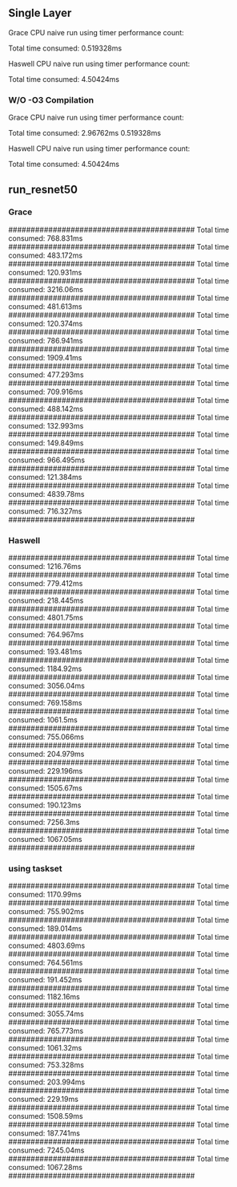 ## Single Layer

Grace CPU naive run using timer performance count:

Total time consumed: 0.519328ms


Haswell CPU naive run using timer performance count:

Total time consumed: 4.50424ms

### W/O -O3 Compilation
Grace CPU naive run using timer performance count:

Total time consumed: 2.96762ms
0.519328ms

Haswell CPU naive run using timer performance count:

Total time consumed: 4.50424ms



## run_resnet50

### Grace


##########################################
Total time consumed: 768.831ms
##########################################
Total time consumed: 483.172ms
##########################################
Total time consumed: 120.931ms
##########################################
Total time consumed: 3216.06ms
##########################################
Total time consumed: 481.613ms
##########################################
Total time consumed: 120.374ms
##########################################
Total time consumed: 786.941ms
##########################################
Total time consumed: 1909.41ms
##########################################
Total time consumed: 477.293ms
##########################################
Total time consumed: 709.916ms
##########################################
Total time consumed: 488.142ms
##########################################
Total time consumed: 132.993ms
##########################################
Total time consumed: 149.849ms
##########################################
Total time consumed: 966.495ms
##########################################
Total time consumed: 121.384ms
##########################################
Total time consumed: 4839.78ms
##########################################
Total time consumed: 716.327ms
##########################################

### Haswell

##########################################
Total time consumed: 1216.76ms
##########################################
Total time consumed: 779.412ms
##########################################
Total time consumed: 218.445ms
##########################################
Total time consumed: 4801.75ms
##########################################
Total time consumed: 764.967ms
##########################################
Total time consumed: 193.481ms
##########################################
Total time consumed: 1184.92ms
##########################################
Total time consumed: 3056.04ms
##########################################
Total time consumed: 769.158ms
##########################################
Total time consumed: 1061.5ms
##########################################
Total time consumed: 755.066ms
##########################################
Total time consumed: 204.979ms
##########################################
Total time consumed: 229.196ms
##########################################
Total time consumed: 1505.67ms
##########################################
Total time consumed: 190.123ms
##########################################
Total time consumed: 7256.3ms
##########################################
Total time consumed: 1067.05ms
##########################################


### using taskset
##########################################
Total time consumed: 1170.99ms
##########################################
Total time consumed: 755.902ms
##########################################
Total time consumed: 189.014ms
##########################################
Total time consumed: 4803.69ms
##########################################
Total time consumed: 764.561ms
##########################################
Total time consumed: 191.452ms
##########################################
Total time consumed: 1182.16ms
##########################################
Total time consumed: 3055.74ms
##########################################
Total time consumed: 765.773ms
##########################################
Total time consumed: 1061.32ms
##########################################
Total time consumed: 753.328ms
##########################################
Total time consumed: 203.994ms
##########################################
Total time consumed: 229.19ms
##########################################
Total time consumed: 1508.59ms
##########################################
Total time consumed: 187.741ms
##########################################
Total time consumed: 7245.04ms
##########################################
Total time consumed: 1067.28ms
##########################################
